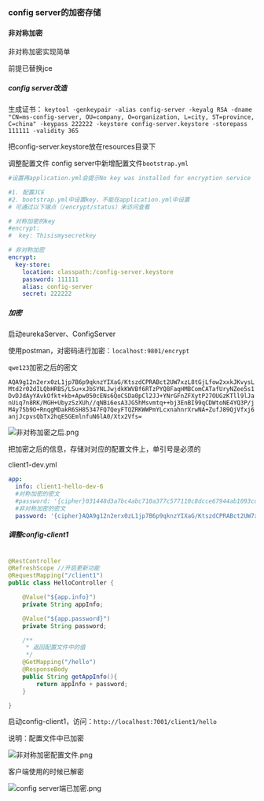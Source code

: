 ### config server的加密存储
#### 非对称加密
非对称加密实现简单

前提已替换jce
##### config server改造

生成证书：
`
keytool -genkeypair -alias config-server -keyalg RSA -dname "CN=ms-config-server, OU=company, O=organization, L=city, ST=province, C=china" -keypass 222222 -keystore config-server.keystore -storepass 111111 -validity 365 
`

把config-server.keystore放在resources目录下


调整配置文件
config server中新增配置文件`bootstrap.yml`
```yaml
#设置再application.yml会提示No key was installed for encryption service

#1. 配置JCE
#2. bootstrap.yml中设置key，不能在application.yml中设置
# 可通过以下端点（/encrypt/status）来访问查看

# 对称加密的key
#encrypt:
#  key: Thisismysecretkey

# 非对称加密
encrypt:
  key-store:
    location: classpath:/config-server.keystore
    password: 111111
    alias: config-server
    secret: 222222

```

##### 加密
启动eurekaServer、ConfigServer

使用postman，对密码进行加密：`localhost:9801/encrypt`

`qwe123`加密之后的密文

`AQA9g12n2erx0zL1jp7B6p9qknzYIXaG/KtszdCPRABct2UW7xzL8tGjLfow2xxkJKvysLMtd2r02dILQbHRBS/LSu+xJbSYNLJwjdkKWVBf6RTzPYQ8FaqHMBComCATafUryNZee5s1DvDJdAyYAvkOfkt+kb+Apw050cENs6QoCSDa0pCl2JJ+YNrGFnZFXytP27OUGzKTll9lJanUiq7n8RK/MGH+UbyzSzXUh//qNBi6esA3JG5hMsvmtq++bj3EnBI99qCDWtoNE4YQ3P/jM4y75b9O+RnqgMDakR6SH85347FQ7QeyFTQZRKWWPmYLcxnahnrXrwNA+ZufJ89QjVfxj6anjJcpvsQbTx2hqESGEmlnfuN6lA0/Xtx2Vfs=`

![非对称加密之后.png](https://i.loli.net/2019/03/21/5c92f28e48283.png)


把加密之后的信息，存储对对应的配置文件上，单引号是必须的

client1-dev.yml

```yaml
app:
  info: client1-hello-dev-6
  #对称加密的密文
  #password: '{cipher}031448d3a7bc4abc710a377c577110c8dcce67944ab1093cd2bf496366d8d97a'
  #非对称加密的密文
  password: '{cipher}AQA9g12n2erx0zL1jp7B6p9qknzYIXaG/KtszdCPRABct2UW7xzL8tGjLfow2xxkJKvysLMtd2r02dILQbHRBS/LSu+xJbSYNLJwjdkKWVBf6RTzPYQ8FaqHMBComCATafUryNZee5s1DvDJdAyYAvkOfkt+kb+Apw050cENs6QoCSDa0pCl2JJ+YNrGFnZFXytP27OUGzKTll9lJanUiq7n8RK/MGH+UbyzSzXUh//qNBi6esA3JG5hMsvmtq++bj3EnBI99qCDWtoNE4YQ3P/jM4y75b9O+RnqgMDakR6SH85347FQ7QeyFTQZRKWWPmYLcxnahnrXrwNA+ZufJ89QjVfxj6anjJcpvsQbTx2hqESGEmlnfuN6lA0/Xtx2Vfs='
```

##### 调整config-client1
```java

@RestController
@RefreshScope //开启更新功能
@RequestMapping("/client1")
public class HelloController {

	@Value("${app.info}")
	private String appInfo;

	@Value("${app.password}")
	private String password;

	/**
	 * 返回配置文件中的值
	 */
	@GetMapping("/hello")
	@ResponseBody
	public String getAppInfo(){
		return appInfo + password;
	}

}

```

启动config-client1，访问：`http://localhost:7001/client1/hello`

说明：配置文件中已加密

![非对称加密配置文件.png](https://i.loli.net/2019/03/21/5c92f3cea0693.png)

客户端使用的时候已解密

![config server端已加密.png](https://i.loli.net/2019/03/21/5c92ef6321922.png)

